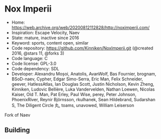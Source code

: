 # Nox Imperii

- Home: https://web.archive.org/web/20200812112828/http://noximperii.com/
- Inspiration: Escape Velocity, Naev
- State: mature, inactive since 2016
- Keyword: sports, content open, similar
- Code repository: https://github.com/Kinniken/NoxImperii.git (@created 2016, @stars 11, @forks 3)
- Code language: C
- Code license: GPL-3.0
- Code dependency: SDL
- Developer: Alexandru Moșoi, Anatolis, AvanWolf, Bas Fournier, brognam, BSoD-naev, Cypher, Edgar Simo-Serra, Eric Man, Felix Schneider, geever, HatlessAtlas, Ian Douglas Scott, Justin Nicholson, Kevin Zheng, Kinniken, Ludovic Bellière, Luka Vandervelden, Nathan Loewen, Nicolas Kaiser, Old T. Man, Pat Erley, Paul Wise, perey, Peter Johnson, PhoenixRiver, Reynir Björnsson, rkulhanek, Sean Hildebrand, Sudarshan S, The Diligent Circle 丸, toams, unavowed, William Leiserson

Fork of Naev

## Building
